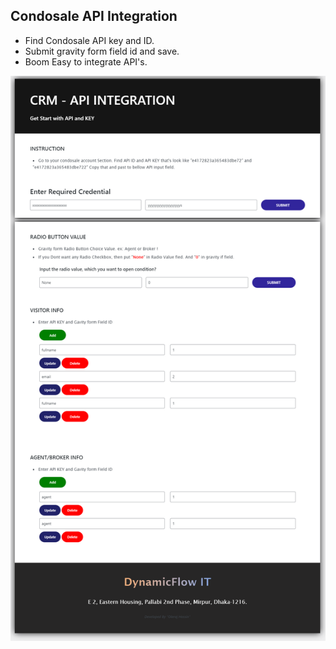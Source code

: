 ## Condosale API Integration 
- Find Condosale API key and ID. 
- Submit gravity form field id and save.
- Boom Easy to integrate API's.

  
![User Interface](https://github.com/Oleraj09/CRM/blob/master/assets/images/screencapture-localhost-OlerajMondol-plugin-wp-admin-admin-php-2024-08-05-03_43_24.png)
